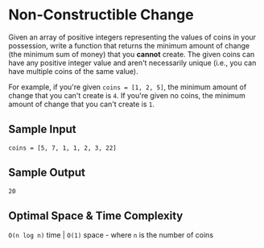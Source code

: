 # Non-Constructible Change

Given an array of positive integers representing the values of coins in your possession, write a function that returns the minimum amount of change (the minimum sum of money) that you **cannot** create. The given coins can have any positive integer value and aren't necessarily unique (i.e., you can have multiple coins of the same value).

For example, if you're given `coins = [1, 2, 5]`, the minimum amount of change that you can't create is `4`. If you're given no coins, the minimum amount of change that you can't create is `1`.

## Sample Input

```plaintext
coins = [5, 7, 1, 1, 2, 3, 22]
```

## Sample Output

```plaintext
20
```

## Optimal Space & Time Complexity

`O(n log n)` time | `O(1)` space - where `n` is the number of coins
